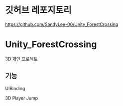 # 깃허브 레포지토리
https://github.com/SandyLee-00/Unity_ForestCrossing

# Unity_ForestCrossing
3D 개인 프로젝트

## 기능
UIBinding

3D Player Jump
